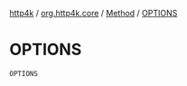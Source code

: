 [http4k](../../index.md) / [org.http4k.core](../index.md) / [Method](index.md) / [OPTIONS](./-o-p-t-i-o-n-s.md)

# OPTIONS

`OPTIONS`